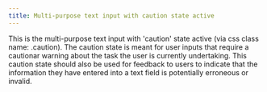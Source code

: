```yaml
---
title: Multi-purpose text input with caution state active
---
```


This is the multi-purpose text input with 'caution' state active (via css class name: .caution). The caution state is meant for user inputs that require a cautionar warning about the task the user is currently undertaking. This caution state should also be used for feedback to users to indicate that the information they have entered into a text field is potentially erroneous or invalid.